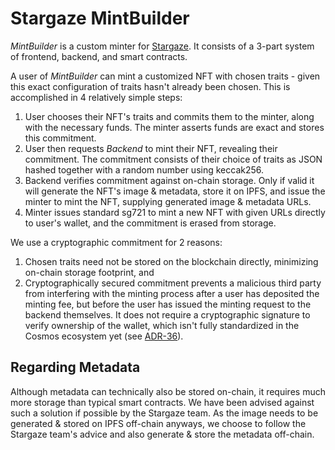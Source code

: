 # Stargaze MintBuilder
*MintBuilder* is a custom minter for [Stargaze](https://www.stargaze.zone). It consists of a 3-part system of frontend, backend, and smart contracts.

A user of *MintBuilder* can mint a customized NFT with chosen traits - given this exact configuration of traits hasn't already been chosen. This is accomplished in 4 relatively simple steps:

1. User chooses their NFT's traits and commits them to the minter, along with the necessary funds. The minter asserts funds are exact and stores this commitment.
2. User then requests *Backend* to mint their NFT, revealing their commitment. The commitment consists of their choice of traits as JSON hashed together with a random number using keccak256.
3. Backend verifies commitment against on-chain storage. Only if valid it will generate the NFT's image & metadata, store it on IPFS, and issue the minter to mint the NFT, supplying generated image & metadata URLs.
4. Minter issues standard sg721 to mint a new NFT with given URLs directly to user's wallet, and the commitment is erased from storage.

We use a cryptographic commitment for 2 reasons:

1. Chosen traits need not be stored on the blockchain directly, minimizing on-chain storage footprint, and
2. Cryptographically secured commitment prevents a malicious third party from interfering with the minting process after a user has deposited the minting fee, but before the user has issued the minting request to the backend themselves. It does not require a cryptographic signature to verify ownership of the wallet, which isn't fully standardized in the Cosmos ecosystem yet (see [ADR-36](https://github.com/cosmos/cosmos-sdk/blob/main/docs/architecture/adr-036-arbitrary-signature.md)).

## Regarding Metadata
Although metadata can technically also be stored on-chain, it requires much more storage than typical smart contracts. We have been advised against such a solution if possible by the Stargaze team. As the image needs to be generated & stored on IPFS off-chain anyways, we choose to follow the Stargaze team's advice and also generate & store the metadata off-chain.
